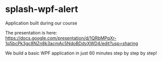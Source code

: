 # splash-wpf-alert
Application built during our course

The presentation is here: https://docs.google.com/presentation/d/1QRbMPqXr-1q5bcPk3gc8NZn8k3acmAc5NdoBDdvXWD4/edit?usp=sharing

We build a basic WPF application in just 60 minutes step by step by step!
